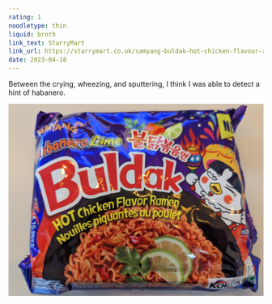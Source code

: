 ```yaml
---
rating: 1
noodletype: thin
liquid: broth
link_text: StarryMart
link_url: https://starrymart.co.uk/samyang-buldak-hot-chicken-flavour-ramen-habanero-lime-135g.html
date: 2023-04-18
---
```


Between the crying, wheezing, and sputtering, I think I was able to detect a hint of habanero.  


![Samyang Buldak Hot Chicken Flavour Ramen - Habanero Lime](images/039.jpg)